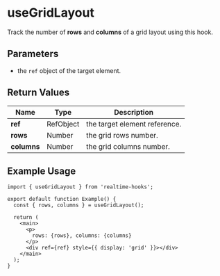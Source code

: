 # useGridLayout

Track the number of **rows** and **columns** of a grid layout using this hook.

## Parameters

- the `ref` object of the target element.

## Return Values

| Name        | Type      | Description                   |
| ----------- | --------- | ----------------------------- |
| **ref**     | RefObject | the target element reference. |
| **rows**    | Number    | the grid rows number.         |
| **columns** | Number    | the grid columns number.      |

## Example Usage

```tsx
import { useGridLayout } from 'realtime-hooks';

export default function Example() {
  const { rows, columns } = useGridLayout();

  return (
    <main>
      <p>
        rows: {rows}, columns: {columns}
      </p>
      <div ref={ref} style={{ display: 'grid' }}></div>
    </main>
  );
}
```
